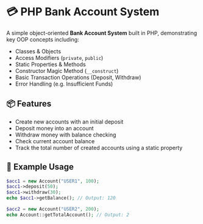 # 💳 PHP Bank Account System

A simple object-oriented **Bank Account System** built in PHP, demonstrating key OOP concepts including:

- Classes & Objects
- Access Modifiers (`private`, `public`)
- Static Properties & Methods
- Constructor Magic Method (`__construct`)
- Basic Transaction Operations (Deposit, Withdraw)
- Error Handling (e.g. Insufficient Funds)

## 📦 Features

- Create new accounts with an initial deposit
- Deposit money into an account
- Withdraw money with balance checking
- Check current account balance
- Track the total number of created accounts using a static property

## 📂 Example Usage

```php
$acc1 = new Account("USER1", 100);
$acc1->deposit(50);
$acc1->withdraw(30);
echo $acc1->getBalance(); // Output: 120

$acc2 = new Account("USER2", 200);
echo Account::getTotalAccount(); // Output: 2
